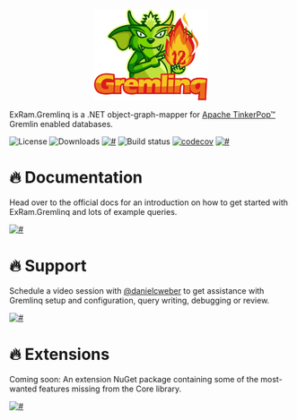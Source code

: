 <p align="center">
  <img src="https://raw.githubusercontent.com/ExRam/ExRam.Gremlinq/12.x/assets/Logo.png" alt="Gremlinq mascot" title="Gremlinq mascot" width=40% />
</p>


ExRam.Gremlinq is a .NET object-graph-mapper for [Apache TinkerPop™](http://tinkerpop.apache.org/) Gremlin enabled databases.

![License](https://img.shields.io/github/license/ExRam/ExRam.Gremlinq?style=flat-square)
![Downloads](https://img.shields.io/nuget/dt/ExRam.Gremlinq.Core?style=flat-square&logo=nuget)
[![#](https://img.shields.io/nuget/v/ExRam.Gremlinq.Core?style=flat-square&logo=nuget)](https://www.nuget.org/packages/ExRam.Gremlinq.Core)
![Build status](https://img.shields.io/github/actions/workflow/status/ExRam/ExRam.Gremlinq/pack.yml?style=flat-square&logo=github)
[![codecov](https://img.shields.io/codecov/c/github/ExRam/ExRam.Gremlinq/branch/12.x?token=YrGnIo6XyH&logo=codecov&style=flat-square)](https://codecov.io/github/ExRam/ExRam.Gremlinq)
[![#](https://img.shields.io/github/sponsors/danielcweber?logo=githubsponsors&style=flat-square)](https://github.com/sponsors/danielcweber)

# 🔥 Documentation

Head over to the official docs for an introduction on how to get started with ExRam.Gremlinq and lots of example queries.

[![#](https://img.shields.io/badge/Read_the_docs!-EA6F1B?style=for-the-badge)](https://docs.gremlinq.net)

# 🔥 Support

Schedule a video session with [@danielcweber](https://github.com/danielcweber) to get assistance with Gremlinq setup and
configuration, query writing, debugging or review.

[![#](https://img.shields.io/badge/Schedule_a_call!-EA6F1B?style=for-the-badge)](https://danielcweber.net/r/gremlinqsupport)

# 🔥 Extensions

Coming soon: An extension NuGet package containing some of the most-wanted features missing from the Core library.

[![#](https://img.shields.io/badge/Check_out_Gremlinq.Extensions!-EA6F1B?style=for-the-badge)](https://docs.gremlinq.net/extensions/)